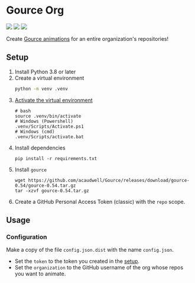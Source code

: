 <!--
 Copyright (c) 2023 Joseph Hale
 
 This Source Code Form is subject to the terms of the Mozilla Public
 License, v. 2.0. If a copy of the MPL was not distributed with this
 file, You can obtain one at http://mozilla.org/MPL/2.0/.
-->

# Gource Org

<!-- BADGES -->
[![](https://badgen.net/github/license/thehale/github-issue-import)](https://github.com/thehale/github-issue-import/blob/master/LICENSE)
[![](https://badgen.net/badge/icon/Sponsor/pink?icon=github&label)](https://github.com/sponsors/thehale)
[![](https://badgen.net/badge/icon/Follow%20@jhaledev/1DA1F2?icon=twitter&label)](https://twitter.com/intent/user?screen_name=jhaledev)

Create [Gource animations](https://gource.io/) for an entire organization's repositories!

## Setup
1. Install Python 3.8 or later
2. Create a virtual environment
    ```bash
    python -m venv .venv
    ```
3. [Activate the virtual environment](https://docs.python.org/3/library/venv.html#how-venvs-work)
    ```
    # bash
    source .venv/bin/activate
    # Windows (Powershell)
    .venv/Scripts/Activate.ps1
    # Windows (cmd)
    .venv/Scripts/activate.bat
    ```
4. Install dependencies
    ```
    pip install -r requirements.txt
    ```
5. Install `gource`
   ```
   wget https://github.com/acaudwell/Gource/releases/download/gource-0.54/gource-0.54.tar.gz
   tar -xzvf gource-0.54.tar.gz  
   ```
6. Create a GitHub Personal Access Token (classic) with the `repo` scope.


## Usage

### Configuration

Make a copy of the file `config.json.dist` with the name `config.json`.
 - Set the `token` to the token you created in the [setup](#setup).
 - Set the `organization` to the GitHub username of the org whose repos you want
  to animate.
